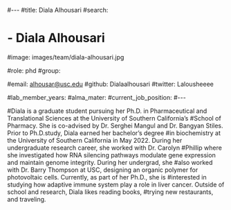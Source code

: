 #---
#title: Diala Alhousari
#search:
#  - Diala Alhousari
#image: images/team/diala-alhousari.jpg

#role: phd
#group: 

#email: alhousar@usc.edu
#github: Dialaalhousari
#twitter: Lalousheeee

#lab_member_years: 
#alma_mater: 
#current_job_position: 
#---

#Diala is a graduate student pursuing her Ph.D. in Pharmaceutical and Translational Sciences at the University of Southern California’s #School of Pharmacy. She is co-advised by Dr. Serghei Mangul and Dr. Bangyan Stiles. Prior to Ph.D.study, Diala earned her bachelor’s degree #in biochemistry at the University of Southern California in May 2022. During her undergraduate research career, she worked with Dr. Carolyn #Phillip where she investigated how RNA silencing pathways modulate gene expression and maintain genome integrity. During her undergrad, she #also worked with Dr. Barry Thompson at USC, designing an organic polymer for photovoltaic cells. Currently, as part of her Ph.D., she is #interested in studying how adaptive immune system play a role in liver cancer.  Outside of school and research, Diala likes reading books, #trying new restaurants, and traveling.
